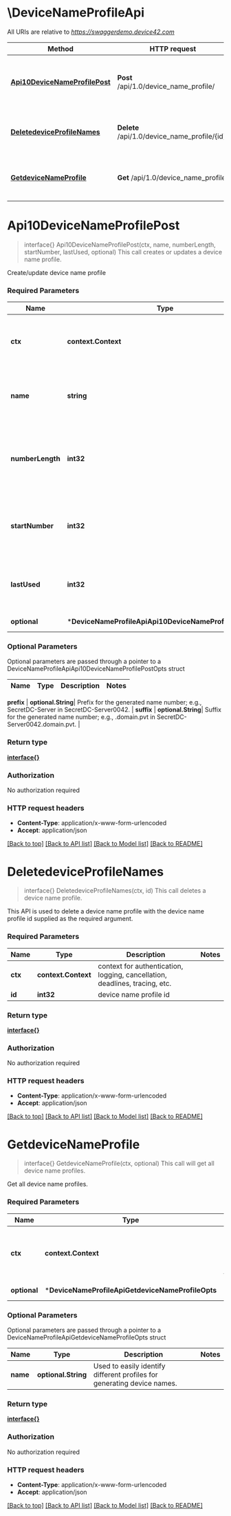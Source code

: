 # \DeviceNameProfileApi

All URIs are relative to *https://swaggerdemo.device42.com*

Method | HTTP request | Description
------------- | ------------- | -------------
[**Api10DeviceNameProfilePost**](DeviceNameProfileApi.md#Api10DeviceNameProfilePost) | **Post** /api/1.0/device_name_profile/ | This call creates or updates a device name profile.
[**DeletedeviceProfileNames**](DeviceNameProfileApi.md#DeletedeviceProfileNames) | **Delete** /api/1.0/device_name_profile/{id}/ | This call deletes a device name profile.
[**GetdeviceNameProfile**](DeviceNameProfileApi.md#GetdeviceNameProfile) | **Get** /api/1.0/device_name_profile/ | This call will get all device name profiles.


# **Api10DeviceNameProfilePost**
> interface{} Api10DeviceNameProfilePost(ctx, name, numberLength, startNumber, lastUsed, optional)
This call creates or updates a device name profile.

Create/update device name profile

### Required Parameters

Name | Type | Description  | Notes
------------- | ------------- | ------------- | -------------
 **ctx** | **context.Context** | context for authentication, logging, cancellation, deadlines, tracing, etc.
  **name** | **string**| Used to easily identify different profiles for generating device names. | 
  **numberLength** | **int32**| Number length between 2 and 7. For numbers up to 9999, it would be 4. Default is 4. | 
  **startNumber** | **int32**| Starting number, where you want device numbers to start from. Default is 1. | 
  **lastUsed** | **int32**| DO NOT CHANGE, unless you know what it is used for :). Default is 0. | 
 **optional** | ***DeviceNameProfileApiApi10DeviceNameProfilePostOpts** | optional parameters | nil if no parameters

### Optional Parameters
Optional parameters are passed through a pointer to a DeviceNameProfileApiApi10DeviceNameProfilePostOpts struct

Name | Type | Description  | Notes
------------- | ------------- | ------------- | -------------




 **prefix** | **optional.String**| Prefix for the generated name number; e.g., SecretDC-Server in SecretDC-Server0042. | 
 **suffix** | **optional.String**| Suffix for the generated name number; e.g., .domain.pvt in SecretDC-Server0042.domain.pvt. | 

### Return type

[**interface{}**](interface{}.md)

### Authorization

No authorization required

### HTTP request headers

 - **Content-Type**: application/x-www-form-urlencoded
 - **Accept**: application/json

[[Back to top]](#) [[Back to API list]](../README.md#documentation-for-api-endpoints) [[Back to Model list]](../README.md#documentation-for-models) [[Back to README]](../README.md)

# **DeletedeviceProfileNames**
> interface{} DeletedeviceProfileNames(ctx, id)
This call deletes a device name profile.

This API is used to delete a device name profile with the device name profile id supplied as the required argument.

### Required Parameters

Name | Type | Description  | Notes
------------- | ------------- | ------------- | -------------
 **ctx** | **context.Context** | context for authentication, logging, cancellation, deadlines, tracing, etc.
  **id** | **int32**| device name profile id | 

### Return type

[**interface{}**](interface{}.md)

### Authorization

No authorization required

### HTTP request headers

 - **Content-Type**: application/x-www-form-urlencoded
 - **Accept**: application/json

[[Back to top]](#) [[Back to API list]](../README.md#documentation-for-api-endpoints) [[Back to Model list]](../README.md#documentation-for-models) [[Back to README]](../README.md)

# **GetdeviceNameProfile**
> interface{} GetdeviceNameProfile(ctx, optional)
This call will get all device name profiles.

Get all device name profiles.

### Required Parameters

Name | Type | Description  | Notes
------------- | ------------- | ------------- | -------------
 **ctx** | **context.Context** | context for authentication, logging, cancellation, deadlines, tracing, etc.
 **optional** | ***DeviceNameProfileApiGetdeviceNameProfileOpts** | optional parameters | nil if no parameters

### Optional Parameters
Optional parameters are passed through a pointer to a DeviceNameProfileApiGetdeviceNameProfileOpts struct

Name | Type | Description  | Notes
------------- | ------------- | ------------- | -------------
 **name** | **optional.String**| Used to easily identify different profiles for generating device names. | 

### Return type

[**interface{}**](interface{}.md)

### Authorization

No authorization required

### HTTP request headers

 - **Content-Type**: application/x-www-form-urlencoded
 - **Accept**: application/json

[[Back to top]](#) [[Back to API list]](../README.md#documentation-for-api-endpoints) [[Back to Model list]](../README.md#documentation-for-models) [[Back to README]](../README.md)

